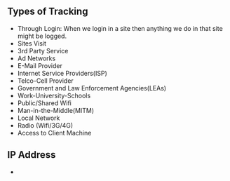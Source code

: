 ## Types of Tracking

- Through Login: When we login in a site then anything we do in that site might be logged.
- Sites Visit
- 3rd Party Service
- Ad Networks
- E-Mail Provider
- Internet Service Providers(ISP)
- Telco-Cell Provider
- Government and Law Enforcement Agencies(LEAs)
- Work-University-Schools
- Public/Shared Wifi
- Man-in-the-Middle(MITM)
- Local Network
- Radio (Wifi/3G/4G)
- Access to Client Machine

## IP Address

-

